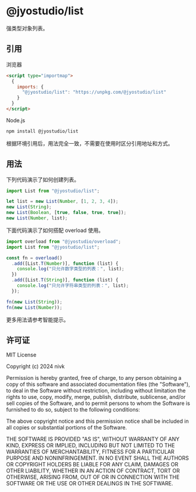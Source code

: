 # @jyostudio/list

强类型对象列表。

## 引用

浏览器

```HTML
<script type="importmap">
  {
    imports: {
      "@jyostudio/list": "https://unpkg.com/@jyostudio/list"
    }
  }
</script>
```

Node.js

```bash
npm install @jyostudio/list
```

根据环境引用后，用法完全一致，不需要在使用时区分引用地址和方式。

## 用法

下列代码演示了如何创建列表。

```javascript
import List from "@jyostudio/list";

let list = new List(Number, [1, 2, 3, 4]);
new List(String);
new List(Boolean, [true, false, true, true]);
new List(Number, list);
```

下面代码演示了如何搭配 overload 使用。

```javascript
import overload from "@jyostudio/overload";
import List from "@jyostudio/list";

const fn = overload()
  .add([List.T(Number)], function (list) {
    console.log("只允许数字类型的列表：", list);
  })
  .add([List.T(String)], function (list) {
    console.log("只允许字符串类型的列表：", list);
  });

fn(new List(String));
fn(new List(Number));
```

更多用法请参考智能提示。

## 许可证

MIT License

Copyright (c) 2024 nivk

Permission is hereby granted, free of charge, to any person obtaining a copy
of this software and associated documentation files (the "Software"), to deal
in the Software without restriction, including without limitation the rights
to use, copy, modify, merge, publish, distribute, sublicense, and/or sell
copies of the Software, and to permit persons to whom the Software is
furnished to do so, subject to the following conditions:

The above copyright notice and this permission notice shall be included in all
copies or substantial portions of the Software.

THE SOFTWARE IS PROVIDED "AS IS", WITHOUT WARRANTY OF ANY KIND, EXPRESS OR
IMPLIED, INCLUDING BUT NOT LIMITED TO THE WARRANTIES OF MERCHANTABILITY,
FITNESS FOR A PARTICULAR PURPOSE AND NONINFRINGEMENT. IN NO EVENT SHALL THE
AUTHORS OR COPYRIGHT HOLDERS BE LIABLE FOR ANY CLAIM, DAMAGES OR OTHER
LIABILITY, WHETHER IN AN ACTION OF CONTRACT, TORT OR OTHERWISE, ARISING FROM,
OUT OF OR IN CONNECTION WITH THE SOFTWARE OR THE USE OR OTHER DEALINGS IN THE
SOFTWARE.
